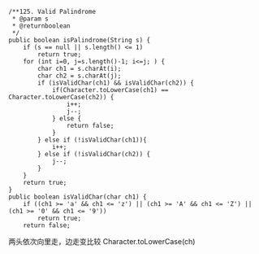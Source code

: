     /**125. Valid Palindrome 
     * @param s
     * @returnboolean
     */
    public boolean isPalindrome(String s) {
        if (s == null || s.length() <= 1)
            return true;
        for (int i=0, j=s.length()-1; i<=j; ) {
            char ch1 = s.charAt(i);
            char ch2 = s.charAt(j);
            if (isValidChar(ch1) && isValidChar(ch2)) {
                if(Character.toLowerCase(ch1) == Character.toLowerCase(ch2)) {
                    i++;
                    j--;
                } else {
                    return false;
                }   
            } else if (!isValidChar(ch1)){
                i++;
            } else if (!isValidChar(ch2)) {
                j--;
            }
        }
        return true;
    }
    public boolean isValidChar(char ch1) {
        if ((ch1 >= 'a' && ch1 <= 'z') || (ch1 >= 'A' && ch1 <= 'Z') || (ch1 >= '0' && ch1 <= '9'))
            return true;
        return false;
   

两头依次向里走，边走变比较
Character.toLowerCase(ch)